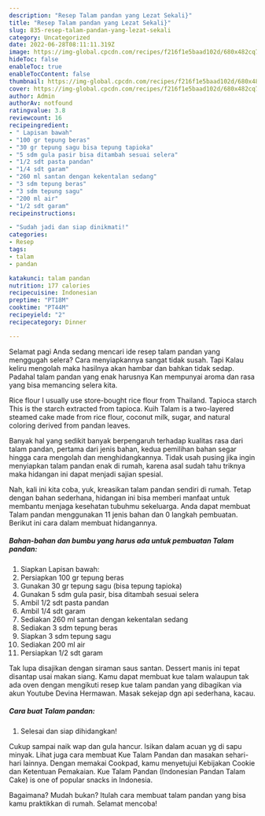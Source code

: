 ```yaml
---
description: "Resep Talam pandan yang Lezat Sekali}"
title: "Resep Talam pandan yang Lezat Sekali}"
slug: 835-resep-talam-pandan-yang-lezat-sekali
category: Uncategorized
date: 2022-06-28T08:11:11.319Z
image: https://img-global.cpcdn.com/recipes/f216f1e5baad102d/680x482cq70/talam-pandan-foto-resep-utama.jpg
hideToc: false
enableToc: true
enableTocContent: false
thumbnail: https://img-global.cpcdn.com/recipes/f216f1e5baad102d/680x482cq70/talam-pandan-foto-resep-utama.jpg
cover: https://img-global.cpcdn.com/recipes/f216f1e5baad102d/680x482cq70/talam-pandan-foto-resep-utama.jpg
author: Admin
authorAv: notfound
ratingvalue: 3.8
reviewcount: 16
recipeingredient:
- " Lapisan bawah"
- "100 gr tepung beras"
- "30 gr tepung sagu bisa tepung tapioka"
- "5 sdm gula pasir bisa ditambah sesuai selera"
- "1/2 sdt pasta pandan"
- "1/4 sdt garam"
- "260 ml santan dengan kekentalan sedang"
- "3 sdm tepung beras"
- "3 sdm tepung sagu"
- "200 ml air"
- "1/2 sdt garam"
recipeinstructions:

- "Sudah jadi dan siap dinikmati!"
categories:
- Resep
tags:
- talam
- pandan

katakunci: talam pandan 
nutrition: 177 calories
recipecuisine: Indonesian
preptime: "PT18M"
cooktime: "PT44M"
recipeyield: "2"
recipecategory: Dinner

---
```



Selamat pagi Anda sedang mencari ide resep talam pandan yang menggugah selera? Cara menyiapkannya sangat tidak susah. Tapi Kalau keliru mengolah maka hasilnya akan hambar dan bahkan tidak sedap. Padahal talam pandan yang enak harusnya Kan mempunyai aroma dan rasa yang bisa memancing selera kita.


Rice flour I usually use store-bought rice flour from Thailand. Tapioca starch This is the starch extracted from tapioca. Kuih Talam is a two-layered steamed cake made from rice flour, coconut milk, sugar, and natural coloring derived from pandan leaves.

Banyak hal yang sedikit banyak berpengaruh terhadap kualitas rasa dari talam pandan, pertama dari jenis bahan, kedua pemilihan bahan segar hingga cara mengolah dan menghidangkannya. Tidak usah pusing jika ingin menyiapkan talam pandan enak di rumah, karena asal sudah tahu triknya maka hidangan ini dapat menjadi sajian spesial.


Nah, kali ini kita coba, yuk, kreasikan talam pandan sendiri di rumah. Tetap dengan bahan sederhana, hidangan ini bisa memberi manfaat untuk membantu menjaga kesehatan tubuhmu sekeluarga. Anda dapat membuat Talam pandan menggunakan 11 jenis bahan dan 0 langkah pembuatan. Berikut ini cara dalam membuat hidangannya.

<!--inarticleads1-->

##### Bahan-bahan dan bumbu yang harus ada untuk pembuatan Talam pandan:

1. Siapkan  Lapisan bawah:
1. Persiapkan 100 gr tepung beras
1. Gunakan 30 gr tepung sagu (bisa tepung tapioka)
1. Gunakan 5 sdm gula pasir, bisa ditambah sesuai selera
1. Ambil 1/2 sdt pasta pandan
1. Ambil 1/4 sdt garam
1. Sediakan 260 ml santan dengan kekentalan sedang
1. Sediakan 3 sdm tepung beras
1. Siapkan 3 sdm tepung sagu
1. Sediakan 200 ml air
1. Persiapkan 1/2 sdt garam


Tak lupa disajikan dengan siraman saus santan. Dessert manis ini tepat disantap usai makan siang. Kamu dapat membuat kue talam walaupun tak ada oven dengan mengikuti resep kue talam pandan yang dibagikan via akun Youtube Devina Hermawan. Masak sekejap dgn api sederhana, kacau. 

<!--inarticleads2-->

##### Cara buat Talam pandan:


1. Selesai dan siap dihidangkan!

Cukup sampai naik wap dan gula hancur. Isikan dalam acuan yg di sapu minyak. Lihat juga cara membuat Kue Talam Pandan dan masakan sehari-hari lainnya. Dengan memakai Cookpad, kamu menyetujui Kebijakan Cookie dan Ketentuan Pemakaian. Kue Talam Pandan (Indonesian Pandan Talam Cake) is one of popular snacks in Indonesia. 

Bagaimana? Mudah bukan? Itulah cara membuat talam pandan yang bisa kamu praktikkan di rumah. Selamat mencoba!

